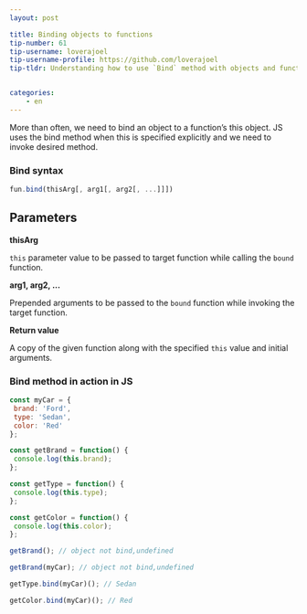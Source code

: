 ```yaml
---
layout: post

title: Binding objects to functions
tip-number: 61
tip-username: loverajoel 
tip-username-profile: https://github.com/loverajoel
tip-tldr: Understanding how to use `Bind` method with objects and functions in JavaScript


categories:
    - en
---
```


More than often, we need to bind an object to a function’s this object. JS uses the bind method when this is specified explicitly and we need to invoke desired method.

### Bind syntax

```js
fun.bind(thisArg[, arg1[, arg2[, ...]]])
```

## Parameters
**thisArg**

`this` parameter value to be passed to target function while calling the `bound` function.

**arg1, arg2, ...**

Prepended arguments to be passed to the `bound` function while invoking the target function.

**Return value**

A copy of the given function along with the specified `this` value and initial arguments.

### Bind method in action in JS

```js
const myCar = {
 brand: 'Ford',
 type: 'Sedan',
 color: 'Red'
};

const getBrand = function() {
 console.log(this.brand);
};

const getType = function() {
 console.log(this.type);
};

const getColor = function() {
 console.log(this.color);
};

getBrand(); // object not bind,undefined

getBrand(myCar); // object not bind,undefined

getType.bind(myCar)(); // Sedan

getColor.bind(myCar)(); // Red

```
